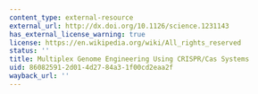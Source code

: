 ```yaml
---
content_type: external-resource
external_url: http://dx.doi.org/10.1126/science.1231143
has_external_license_warning: true
license: https://en.wikipedia.org/wiki/All_rights_reserved
status: ''
title: Multiplex Genome Engineering Using CRISPR/Cas Systems
uid: 86082591-2d01-4d27-84a3-1f00cd2eaa2f
wayback_url: ''
---
```

